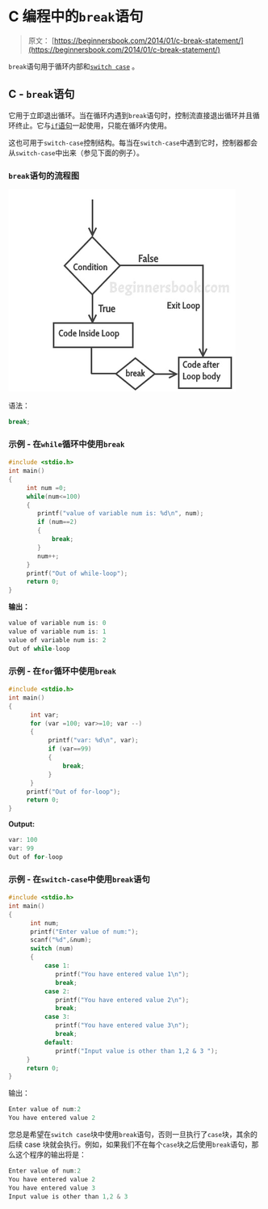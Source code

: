 # C 编程中的`break`语句

> 原文： [https://beginnersbook.com/2014/01/c-break-statement/](https://beginnersbook.com/2014/01/c-break-statement/)

`break`语句用于循环内部和[`switch case`](https://beginnersbook.com/2014/01/switch-case-statements-in-c/) 。

## C - `break`语句

它用于立即退出循环。当在循环内遇到`break`语句时，控制流直接退出循环并且循环终止。它与[`if`语句](https://beginnersbook.com/2014/01/c-if-statement/)一起使用，只能在循环内使用。

这也可用于`switch-case`控制结构。每当在`switch-case`中遇到它时，控制器都会从`switch-case`中出来（参见下面的例子）。

### `break`语句的流程图

![C break statement](img/8e0a061ca0f4b94b5e93522729aa4787.jpg)

语法：

```c
break;
```

### 示例 - 在`while`循环中使用`break`

```c
#include <stdio.h>
int main()
{
     int num =0;
     while(num<=100)
     {
        printf("value of variable num is: %d\n", num);
        if (num==2)
        {
            break;
        }
        num++;
     }
     printf("Out of while-loop");
     return 0;
}
```

**输出：**

```c
value of variable num is: 0
value of variable num is: 1
value of variable num is: 2
Out of while-loop
```

### 示例 - 在`for`循环中使用`break`

```c
#include <stdio.h>
int main()
{
      int var;
      for (var =100; var>=10; var --)
      {
           printf("var: %d\n", var);
           if (var==99)
           {
               break;
           }
      }
     printf("Out of for-loop");
     return 0;
}

```

**Output:**

```c
var: 100
var: 99
Out of for-loop
```

### 示例 - 在`switch-case`中使用`break`语句

```c
#include <stdio.h>
int main()
{
      int num;
      printf("Enter value of num:");
      scanf("%d",&num);
      switch (num)
      {
          case 1:
             printf("You have entered value 1\n");
             break;
          case 2:
             printf("You have entered value 2\n");
             break;
          case 3:
             printf("You have entered value 3\n");
             break;
          default:
             printf("Input value is other than 1,2 & 3 ");
     }
     return 0;
}
```

输出：

```c
Enter value of num:2
You have entered value 2
```

您总是希望在`switch case`块中使用`break`语句，否则一旦执行了`case`块，其余的后续 case 块就会执行。例如，如果我们不在每个`case`块之后使用`break`语句，那么这个程序的输出将是：

```c
Enter value of num:2
You have entered value 2
You have entered value 3
Input value is other than 1,2 & 3
```